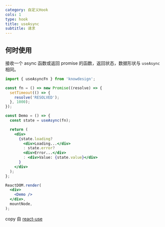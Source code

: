 ```yaml
---
category: 自定义Hook
cols: 1
type: hook
title: useAsync
subtitle: 请求
---
```


## 何时使用

接收一个 async 函数或返回 promise 的函数，返回状态，数据形状与 `useAsync` 相同。


```jsx
import { useAsyncFn } from 'knowdesign';

const fn = () => new Promise((resolve) => {
  setTimeout(() => {
    resolve('RESOLVED');
  }, 1000);
});

const Demo = () => {
  const state = useAsync(fn);

  return (
    <div>
      {state.loading?
        <div>Loading...</div>
        : state.error?
        <div>Error...</div>
        : <div>Value: {state.value}</div>
      }
    </div>
  );
};

ReactDOM.render(
  <div>
    <Demo />
  </div>,
  mountNode,
);
```


copy 自 [react-use](https://github.com/streamich/react-use/blob/master/docs/useAsyncFn.md)
